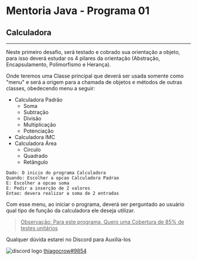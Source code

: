 <h1> Mentoria Java - Programa 01 </h1>

<h2> Calculadora </h2>

<hr/>

<p>Neste primeiro desafio, será testado e cobrado sua orientação a objeto, para isso deverá estudar os 4 pilares da orientação (Abstração, Encapsulamento, Polimorfismo e Herança).

Onde teremos uma Classe principal que deverá ser usada somente como "menu" e será a origem para a chamada de objetos e métodos de outras classes, obedecendo menu a seguir: </p>


- Calculadora Padrão
  - Soma
  - Subtração
  - Divisão
  - Multiplicação
  - Potenciação 
- Calculadora IMC
- Calculadora Área
  - Circulo
  - Quadrado
  - Retângulo

```gherkin
Dado: O inicio do programa Calculadora
Quando: Escolher a opcao Calculadora Padrao
E: Escolher a opcao soma
E: Pedir a inserção de 2 valores
Entao: devera realizar a soma de 2 entradas 
```

<p>Com esse menu, ao iniciar o programa, deverá ser perguntado ao usuário qual tipo de função da calculadora ele deseja utilizar.

> <u>Observação: Para este programa, Quero uma Cobertura de 85% de testes unitários</u>

Qualquer dúvida estarei no Discord para Auxilia-los</p>

![discord logo](https://img.icons8.com/office/16/000000/discord-logo.png)  [thiagocrow#9854](https://discordapp.com/users/412300823234609153)


